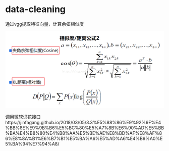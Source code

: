 # data-cleaning
通过vgg提取特征向量，计算余弦相似度

![Image text](https://github.com/Handy521/data-cleaning/blob/master/20171212173604240.png?raw=true)

      

调用微软识花接口https://jinfagang.github.io/2018/03/05/3.3%E5%88%86%E9%92%9F%E4%BB%8E%E9%9B%B6%E5%BC%80%E5%A7%8B%E6%90%AD%E5%BB%BA%E4%B8%80%E4%B8%AA%E5%BE%AE%E8%BD%AF%E8%AF%86%E8%8A%B1%E6%B7%B1%E5%BA%A6%E5%AD%A6%E4%B9%A0%E5%BA%94%E7%94%A8/
